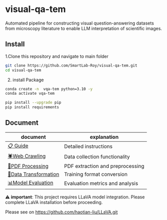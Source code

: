 # visual-qa-tem
Automated pipeline for constructing visual question-answering datasets from microscopy literature to enable LLM interpretation of scientific images.

## Install

1.Clone this repository and navigate to main folder
```bash
git clone https://github.com/SmartLab-Roy/visual-qa-tem.git
cd visual-qa-tem
```
2. install Package
```bash
conda create -n  vqa-tem python=3.10 -y
conda activate vqa-tem

pip install --upgrade pip
pip install requirements
```

## Document
| document | explanation |
| -------- | -------- |
|[📋 Guide](https://github.com/SmartLab-Roy/visual-qa-tem/blob/7e270f0901d44a7d68925c9c831b04addeaa5e07/docs/Guide.md)|Detailed instructions        |
| [🕷️Web Crawling](https://github.com/SmartLab-Roy/visual-qa-tem/blob/7e270f0901d44a7d68925c9c831b04addeaa5e07/docs/Web%20Crawling.md)    | Data collection functionality     |
| [📄PDF Processing](https://github.com/SmartLab-Roy/visual-qa-tem/blob/7e270f0901d44a7d68925c9c831b04addeaa5e07/docs/PDF%20Processing.md)    | PDF extraction and preprocessing     |
| [🔄Data Transformation](https://github.com/SmartLab-Roy/visual-qa-tem/blob/7e270f0901d44a7d68925c9c831b04addeaa5e07/docs/Data%20Transformation.md)    | Training format conversion     |
| [📊Model Evaluation](https://github.com/SmartLab-Roy/visual-qa-tem/blob/7e270f0901d44a7d68925c9c831b04addeaa5e07/docs/Model%20Evaluation.md)    | Evaluation metrics and analysis     |

⚠️ **important**: This project requires LLaVA model integration. Please complete LLaVA installation before proceeding.

Please see on https://github.com/haotian-liu/LLaVA.git


